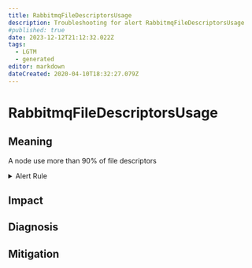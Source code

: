 ```yaml
---
title: RabbitmqFileDescriptorsUsage
description: Troubleshooting for alert RabbitmqFileDescriptorsUsage
#published: true
date: 2023-12-12T21:12:32.022Z
tags: 
  - LGTM
  - generated
editor: markdown
dateCreated: 2020-04-10T18:32:27.079Z
---
```


# RabbitmqFileDescriptorsUsage

## Meaning
[//]: # "Short paragraph that explains what the alert means"
A node use more than 90% of file descriptors

<details>
  <summary>Alert Rule</summary>

{{% rule "rabbitmq/rabbitmq-exporter.yml" "RabbitmqFileDescriptorsUsage" %}}

{{% comment %}}

```yaml
alert: RabbitmqFileDescriptorsUsage
expr: rabbitmq_process_open_fds / rabbitmq_process_max_fds * 100 > 90
for: 2m
labels:
    severity: warning
annotations:
    summary: RabbitMQ file descriptors usage (instance {{ $labels.instance }})
    description: |-
        A node use more than 90% of file descriptors
          VALUE = {{ $value }}
          LABELS = {{ $labels }}
    runbook: https://github.com/srerun/prometheus-alerts/blob/main/content/runbooks/rabbitmq-exporter/RabbitmqFileDescriptorsUsage.md

```

{{% /comment %}}

</details>


## Impact
[//]: # "What could / will happen if the alert is not addressed"



## Diagnosis
[//]: # "Steps to take to identify the cause of the problem"



## Mitigation
[//]: # "The steps necessary to resolve the alert"
